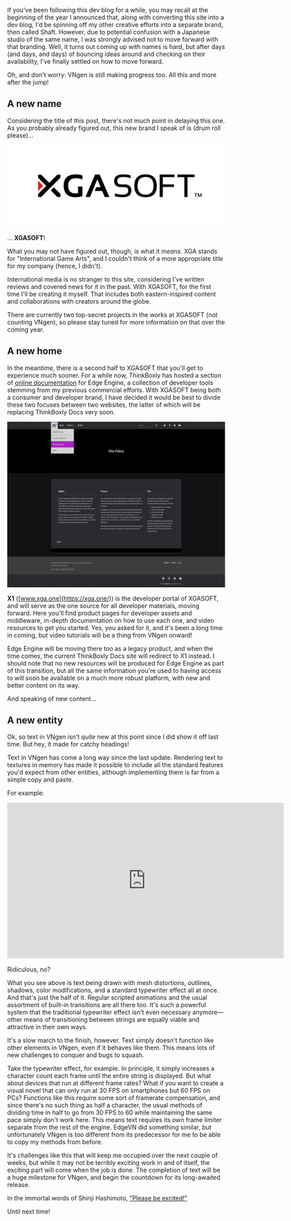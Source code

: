 <!--t Update 12 - Introducing XGASOFT and X1, the new face of ThinkBoxly Docs! t-->
<!--tag 2017,announcements,archive,dev,thinkboxly,updates tag-->
<!--image /content/images/update-12-introducing-xgasoft-and-x1/update-banner-1-1024x512.jpg image-->
  
If you've been following this dev blog for a while, you may recall at the beginning of the year I announced that, along with converting this site into a dev blog, I'd be spinning off my other creative efforts into a separate brand, then called Shaft. However, due to potential confusion with a Japanese studio of the same name, I was strongly advised not to move forward with that branding. Well, it turns out coming up with names is hard, but after days (and days, and days) of bouncing ideas around and checking on their availability, I've finally settled on how to move forward.  
  
Oh, and don't worry: VNgen is still making progress too. All this and more after the jump!  
  

## A new name

Considering the title of this post, there's not much point in delaying this one. As you probably already figured out, this new brand I speak of is (drum roll please)...  
  
![](/content/images/update-12-introducing-xgasoft-and-x1/xga-soft-logo-black-1024x384.png)  
  
... **XGASOFT**!  
  
What you may not have figured out, though, is what it _means_. XGA stands for "International Game Arts", and I couldn't think of a more appropriate title for my company (hence, I didn't).  
  
International media is no stranger to this site, considering I've written reviews and covered news for it in the past. With XGASOFT, for the first time I'll be creating it myself. That includes both eastern-inspired content and collaborations with creators around the globe.  
  
There are currently two top-secret projects in the works at XGASOFT (not counting VNgen), so please stay tuned for more information on that over the coming year.  
  

## A new home

In the meantime, there is a second half to XGASOFT that you'll get to experience much sooner. For a while now, ThinkBoxly has hosted a section of [online documentation](https://docs.xgasoft.com/) for Edge Engine, a collection of developer tools stemming from my previous commercial efforts. With XGASOFT being both a consumer and developer brand, I have decided it would be best to divide these two focuses between two websites, the latter of which will be replacing ThinkBoxly Docs very soon.  
  
[![](/content/images/update-12-introducing-xgasoft-and-x1/x1-preview-1024x778.png)](/content/images/update-12-introducing-xgasoft-and-x1/x1-preview-1024x778.png)  
  
**X1** ([www.xga.one](https://xga.one/)) is the developer portal of XGASOFT, and will serve as the one source for all developer materials, moving forward. Here you'll find product pages for developer assets and middleware, in-depth documentation on how to use each one, and video resources to get you started. Yes, you asked for it, and it's been a long time in coming, but video tutorials will be a thing from VNgen onward!  
  
Edge Engine will be moving there too as a legacy product, and when the time comes, the current ThinkBoxly Docs site will redirect to X1 instead. I should note that no new resources will be produced for Edge Engine as part of this transition, but all the same information you're used to having access to will soon be available on a much more robust platform, with new and better content on its way.  
  
And speaking of new content...  
  

## A new entity

Ok, so text in VNgen isn't _quite_ new at this point since I did show it off last time. But hey, it made for catchy headings!  
  
Text in VNgen has come a long way since the last update. Rendering text to textures in memory has made it possible to include all the standard features you'd expect from other entities, although implementing them is far from a simple copy and paste.  
  
For example:  
  

<iframe src="https://gfycat.com/ifr/DeafeningPastelApisdorsatalaboriosa" frameborder="0" scrolling="no" allowfullscreen width="640" height="360"></iframe>

  
  
Ridiculous, no?  
  
What you see above is text being drawn with mesh distortions, outlines, shadows, color modifications, and a standard typewriter effect all at once. And that's just the half of it. Regular scripted animations and the usual assortment of built-in transitions are all there too. It's such a powerful system that the traditional typewriter effect isn't even necessary anymore—other means of transitioning between strings are equally viable and attractive in their own ways.  
  
It's a slow march to the finish, however. Text simply doesn't function like other elements in VNgen, even if it behaves like them. This means lots of new challenges to conquer and bugs to squash.  
  
Take the typewriter effect, for example. In principle, it simply increases a character count each frame until the entire string is displayed. But what about devices that run at different frame rates? What if you want to create a visual novel that can only run at 30 FPS on smartphones but 60 FPS on PCs? Functions like this require some sort of framerate compensation, and since there's no such thing as half a character, the usual methods of dividing time in half to go from 30 FPS to 60 while maintaining the same pace simply don't work here. This means text requires its own frame limiter separate from the rest of the engine. EdgeVN did something similar, but unfortunately VNgen is too different from its predecessor for me to be able to copy my methods from before.  
  
It's challenges like this that will keep me occupied over the next couple of weeks, but while it may not be terribly exciting work in and of itself, the exciting part will come when the job is done. The completion of text will be a huge milestone for VNgen, and begin the countdown for its long-awaited release.  
  
In the immortal words of Shinji Hashimoto, ["Please be excited!"](https://i.ytimg.com/vi/cmqfVLfTkz8/hqdefault.jpg)  
  
Until next time!
